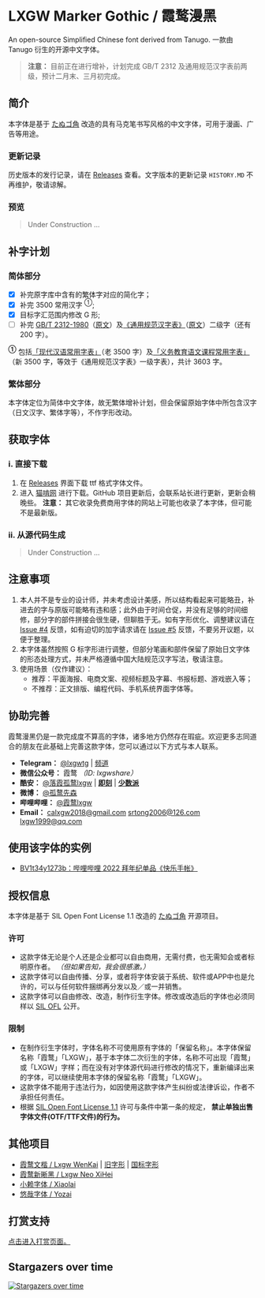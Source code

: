 # LXGW Marker Gothic / 霞鹜漫黑
An open-source Simplified Chinese font derived from Tanugo. 一款由 Tanugo 衍生的开源中文字体。

> **注意：**
> 目前正在进行增补，计划完成 GB/T 2312 及通用规范汉字表前两级，预计二月末、三月初完成。

## 简介
本字体是基于 [たぬゴ角](https://tanukifont.com/tanugo/) 改造的具有马克笔书写风格的中文字体，可用于漫画、广告等用途。

### 更新记录
历史版本的发行记录，请在 [Releases](https://github.com/lxgw/LxgwMarkerGothic/releases) 查看。文字版本的更新记录 `HISTORY.MD` 不再维护，敬请谅解。

<!-- [点击查看更新日志](https://github.com/lxgw/LxgwMarkerGothic/blob/main/HISTORY.md)（文字格式的更新日志不再维护，敬请谅解，今后更新日志请参阅 Releases 页面。） -->

### 预览
> Under Construction ...
<!--
![sjPdwF.png](https://s3.ax1x.com/2021/01/26/sjPdwF.png)
![sjPaeU.png](https://s3.ax1x.com/2021/01/26/sjPaeU.png)
-->
## 补字计划
### 简体部分
- [x] 补完原字库中含有的繁体字对应的简化字；
- [x] 补完 3500 常用汉字 <sup>①</sup>;
- [x] 目标字汇范围内修改 G 形;
- [ ] 补完 [GB/T 2312-1980](https://github.com/NightFurySL2001/cjktables/blob/master/china/encoding/gb_t_2312.txt)（[原文](https://openstd.samr.gov.cn/bzgk/gb/newGbInfo?hcno=5664A728BD9D523DE3B99BC37AC7A2CC)）及[《通用规范汉字表》](https://github.com/NightFurySL2001/cjktables/blob/master/china/standard/tongyong_guifan.txt)（[原文](http://www.moe.gov.cn/jyb_sjzl/ziliao/A19/201306/t20130601_186002.html)）二级字（还有 200 字）。

**<sup>①</sup>** 包括[「现代汉语常用字表」](https://github.com/NightFurySL2001/cjktables/blob/master/china/standard/xiandai_changyong.txt)（老 3500 字）及[「义务教育语文课程常用字表」](https://github.com/NightFurySL2001/cjktables/blob/master/china/standard/yiwu_jiaoyu.txt)（新 3500 字，等效于《通用规范汉字表》一级字表），共计 3603 字。

### 繁体部分

本字体定位为简体中文字体，故无繁体增补计划，但会保留原始字体中所包含汉字（日文汉字、繁体字等），不作字形改动。

## 获取字体

### ⅰ. 直接下载

1. 在 [Releases](https://github.com/lxgw/LxgwMarkerGothic/releases) 界面下载 ttf 格式字体文件。
2. 进入 [猫啃网](https://www.maoken.com/freefonts/9523.html) 进行下载。GitHub 项目更新后，会联系站长进行更新，更新会稍晚些。 **注意：** 其它收录免费商用字体的网站上可能也收录了本字体，但可能不是最新版。 

### ⅱ. 从源代码生成

> Under Construction ...
<!--
请运行 `./sources/build.bat` 或 `./sources/build.sh`。需要安装 [`fontmake`](https://github.com/googlefonts/fontmake)：`pip3 install fontmake` 和 [`fontTools`](https://github.com/fonttools/fonttools)：`pip3 install fonttools`。
-->

## 注意事项

1. 本人并不是专业的设计师，并未考虑设计美感，所以结构看起来可能略丑，补进去的字与原版可能略有违和感；此外由于时间仓促，并没有足够的时间细修，部分字的部件拼接会很生硬，但聊胜于无。如有字形优化、调整建议请在 [Issue #4](https://github.com/lxgw/LxgwMarkerGothic/issues/4) 反馈，如有迫切的加字请求请在 [Issue #5](https://github.com/lxgw/LxgwMarkerGothic/issues/5) 反馈，不要另开议题，以便于整理。
2. 本字体虽然按照 G 标字形进行调整，但部分笔画和部件保留了原始日文字体的形态处理方式，并未严格遵循中国大陆规范汉字写法，敬请注意。
3. 使用场景（仅作建议）：
    - 推荐：平面海报、电商文案、视频标题及字幕、书报标题、游戏嵌入等；
    - 不推荐：正文排版、编程代码、手机系统界面字体等。

## 协助完善

霞鹜漫黑仍是一款完成度不算高的字体，诸多地方仍然存在瑕疵。欢迎更多志同道合的朋友在此基础上完善这款字体，您可以通过以下方式与本人联系。

- **Telegram：** [@lxgwtg](https://t.me/lxgwtg) | [频道](https://t.me/lxgwandroidfont)
- **微信公众号：** 霞鹜 *（ID: lxgwshare）*
- **酷安：** [@落霞孤鹜lxgw](https://www.coolapk.com/u/633884) | [**即刻**](https://m.okjike.com/users/2e826735-48e6-46c5-b0c2-278cb1853b54?ref=PROFILE_CARD&source=user_card&s=eyJ1IjoiNWVlMzkwZGRkNWNhNTgwMDE3NjljZjFiIiwiZCI6MX0%3D&utm_source=create_card) | [**少数派**](https://sspai.com/u/ng008g7q)
- **微博：** [@孤鹜先森](https://weibo.com/6624339726)
- **哔哩哔哩：** [@霞鹜lxgw](https://space.bilibili.com/3461565661579301)
- **Email：** calxgw2018@gmail.com srtong2006@126.com lxgw1999@qq.com

## 使用该字体的实例
- [BV1t34y1273b：哔哩哔哩 2022 拜年纪单品《快乐手帐》](https://b23.tv/LeR0zlj)

## 授权信息
本字体是基于 SIL Open Font License 1.1 改造的 [たぬゴ角](https://tanukifont.com/tanugo/) 开源项目。
### 许可
- 这款字体无论是个人还是企业都可以自由商用，无需付费，也无需知会或者标明原作者。 *（但如果告知，我会很感激。）*
- 这款字体可以自由传播、分享，或者将字体安装于系统、软件或APP中也是允许的，可以与任何软件捆绑再分发以及／或一并销售。
- 这款字体可以自由修改、改造，制作衍生字体。修改或改造后的字体也必须同样以 [SIL OFL](https://scripts.sil.org/OFL) 公开。
### 限制
- 在制作衍生字体时，字体名称不可使用原有字体的「保留名称」。本字体保留名称「霞鹜」「LXGW」，基于本字体二次衍生的字体，名称不可出现「霞鹜」或「LXGW」字样；而在没有对字体源代码进行修改的情况下，重新编译出来的字体，可以继续使用本字体的保留名称「霞鹜」「LXGW」。
- 这款字体不能用于违法行为，如因使用这款字体产生纠纷或法律诉讼，作者不承担任何责任。
- 根据 [SIL Open Font License 1.1](https://scripts.sil.org/OFL) 许可与条件中第一条的规定， **禁止单独出售字体文件(OTF/TTF文件)的行为。**

## 其他项目
- [霞鹜文楷 / Lxgw WenKai](https://github.com/lxgw/LxgwWenKai) | [旧字形](https://github.com/lxgw/LxgwWenKaiTC) | [国标字形](https://github.com/lxgw/LxgwWenkaiGB)
- [霞鹜新晰黑 / Lxgw Neo XiHei](https://github.com/lxgw/LxgwNeoXiHei)
- [小赖字体 / Xiaolai](https://github.com/lxgw/kose-font)
- [悠哉字体 / Yozai](https://github.com/lxgw/yozai-font)

## 打赏支持
[点击进入打赏页面。](https://github.com/lxgw/lxgw/blob/main/Donate.md)

## Stargazers over time

[![Stargazers over time](https://starchart.cc/lxgw/LxgwMarkerGothic.svg)](https://starchart.cc/lxgw/LxgwMarkerGothic)

